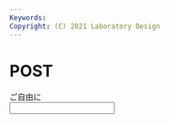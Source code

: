 ```yaml
---
Keywords:  
Copyright: (C) 2021 Laboratory Design  
---
```


# POST

<form action="comment.cgi" method="POST">
ご自由に<br />
<input type="text" name="MESSAGE" />
<br />
</form>


